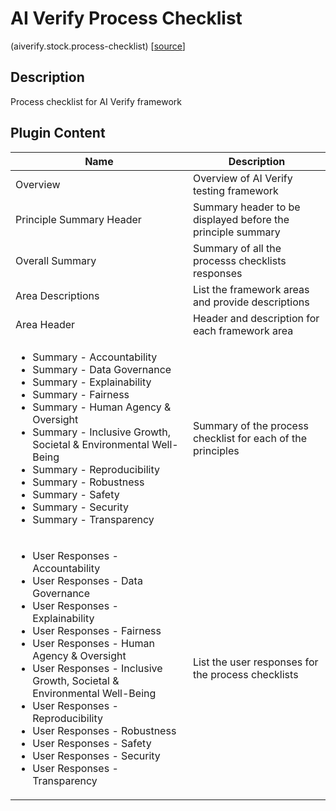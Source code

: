 # AI Verify Process Checklist
(aiverify.stock.process-checklist) [[source](https://github.com/IMDA-BTG/aiverify/tree/main/stock-plugins/aiverify.stock.process-checklist)]

## Description
Process checklist for AI Verify framework

## Plugin Content
| Name                                                                                                                                                                                                                                                                                                                                                                                                          | Description                                                 |
| ------------------------------------------------------------------------------------------------------------------------------------------------------------------------------------------------------------------------------------------------------------------------------------------------------------------------------------------------------------------------------------------------------------- | ----------------------------------------------------------- |
| Overview                                                                                                                                                                                                                                                                                                                                                                                                      | Overview of AI Verify testing framework                     |
| Principle Summary Header                                                                                                                                                                                                                                                                                                                                                                                      | Summary header to be displayed before the principle summary |
| Overall Summary                                                                                                                                                                                                                                                                                                                                                                                               | Summary of all the processs checklists responses            |
| Area Descriptions                                                                                                                                                                                                                                                                                                                                                                                             | List the framework areas and provide descriptions           |
| Area Header                                                                                                                                                                                                                                                                                                                                                                                                   | Header and description for each framework area              |
| <ul><li>Summary - Accountability</li><li>Summary - Data Governance</li><li>Summary - Explainability</li><li>Summary - Fairness</li><li>Summary - Human Agency & Oversight</li><li>Summary - Inclusive Growth, Societal & Environmental Well-Being</li><li>Summary - Reproducibility</li><li>Summary - Robustness</li><li>Summary - Safety</li><li>Summary - Security</li><li>Summary - Transparency</li></ul> | Summary of the process checklist for each of the principles      |
|<ul><li>User Responses - Accountability</li><li>User Responses - Data Governance</li><li>User Responses - Explainability</li><li>User Responses - Fairness</li><li>User Responses - Human Agency & Oversight</li><li>User Responses - Inclusive Growth, Societal & Environmental Well-Being</li><li>User Responses - Reproducibility</li><li>User Responses - Robustness</li><li>User Responses - Safety</li><li>User Responses - Security</li><li>User Responses - Transparency</li></ul>| List the user responses for the process checklists|                                                                                                                                                                                                                                                                                                                                                                                                               |                                                             |